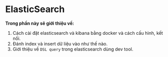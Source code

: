 # ElasticSearch

**Trong phần này sẽ giới thiệu về:**
 1. Cách cài đặt elasticsearch và kibana bằng docker và cách cấu hình, kết nối.  
 2. Đánh index và insert dữ liệu vào như thế nào.  
 3. Giới thiệu về `DSL query` trong elasticsearch dùng dev tool.  
